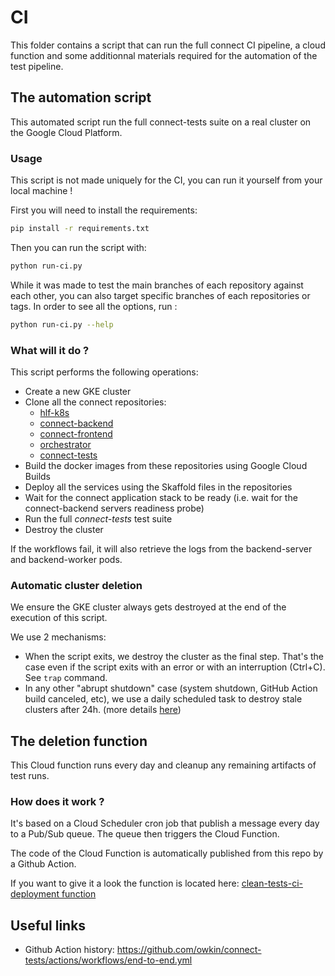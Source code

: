 # CI
This folder contains a script that can run the full connect CI pipeline, a cloud function and some additionnal materials required for the automation of the test pipeline.

## The automation script

This automated script run the full connect-tests suite on a real cluster on the Google Cloud Platform.

### Usage

This script is not made uniquely for the CI, you can run it yourself from your local machine !

First you will need to install the requirements:
```sh
pip install -r requirements.txt
```

Then you can run the script with:
```sh
python run-ci.py
```

While it was made to test the main branches of each repository against each other, you can also target specific branches of each repositories or tags. In order to see all the options, run :
```sh
python run-ci.py --help
```

### What will it do ?

This script performs the following operations:

- Create a new GKE cluster
- Clone all the connect repositories:
    - [hlf-k8s](https://github.com/owkin/connect-hlf-k8s)
    - [connect-backend](https://github.com/owkin/connect-backend)
    - [connect-frontend](https://github.com/owkin/connect-frontend)
    - [orchestrator](https://github.com/owkin/orchestrator)
    - [connect-tests](https://github.com/owkin/connect-tests)
- Build the docker images from these repositories using Google Cloud Builds
- Deploy all the services using the Skaffold files in the repositories
- Wait for the connect application stack to be ready (i.e. wait for the connect-backend servers readiness probe)
- Run the full _connect-tests_ test suite
- Destroy the cluster

If the workflows fail, it will also retrieve the logs from the backend-server and backend-worker pods.

### Automatic cluster deletion
   We ensure the GKE cluster always gets destroyed at the end of the execution of this script.

   We use 2 mechanisms:

   - When the script exits, we destroy the cluster as the final step. That's the case even if the script exits with an error or with an interruption (Ctrl+C). See `trap` command.
   - In any other "abrupt shutdown" case (system shutdown, GitHub Action build canceled, etc), we use a daily scheduled task to destroy stale clusters after 24h. (more details [here](#the-deletion-function))

## The deletion function

This Cloud function runs every day and cleanup any remaining artifacts of test runs.

### How does it work ?

It's based on a Cloud Scheduler cron job that publish a message every day to a Pub/Sub queue. The queue then triggers the Cloud Function.

The code of the Cloud Function is automatically published from this repo by a Github Action.

If you want to give it a look the function is located here: [clean-tests-ci-deployment function](https://console.cloud.google.com/functions/details/us-central1/clean-tests-ci-deployment)

## Useful links
- Github Action history: https://github.com/owkin/connect-tests/actions/workflows/end-to-end.yml

